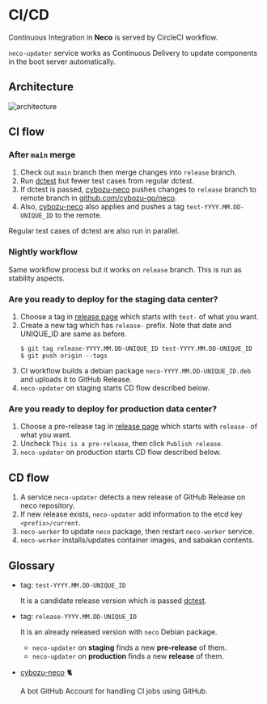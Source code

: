 CI/CD
=====

Continuous Integration in **Neco** is served by CircleCI workflow.

`neco-updater` service works as Continuous Delivery to update components in the boot server automatically.

Architecture
------------

![architecture](http://www.plantuml.com/plantuml/svg/ZPJFRXen4CRlVeeHfqJAKY0tL4LfSsWhHQtKN7Cnza1SlFRMVqAYYdVlxDhh3R1fkI3Z-StdRyRZlVM1kn1hpHoAmCr68nWKTYfn1NyOmB0zQVSdm7q7Y5gUHglOI1xGTLHUZr0xwxOPIajYBiY6MdCH_7HZBzjGsJXKsA11Hy9LYNT2UTiwjcTCQ1ibJBwey3MkKbY5fvWgCbQc6ljItiGElUO-b9ffJSo-ry0WPCEztyaM6FwzfpSGHNNOwhNtlVdVaRzELMfukpw-3M5DuCgWyt3X-OflkRa2iSKhyEZMq-dqiajLDT-W7sJlhCCV3t3NPyEzCl6bGmM5h3yw9_5jKz-S_SseeBW6eQFlhhlqTVBPsW0Fw9v9UjR9hcXdbhiXUI2hlkjTwTfihF7GSB4bwu-66mcU19L0_sYEQXqQM2eMjcvcXwVb78hsonROZvgU5zFpqolqlCPYffmsVrTiKSGMvuejyXYSYbqNiMiIenifCm-Lj3jJtGnlPWavYAmTdWAKb2Kv2KxXCm9fUsKDotDx3ff7vHoKfISELMmE3JfSeojOfh9YkiGbI6oqVMLfY4imiHIblzfooTZ1EtgVoyDVERLv2cF0aOqoBKk8JGi0znw3lteq99DSfG5Lc_P9MECPor-Aef6_WoEjoP52TezX2P-aX8yDjKUzt7mGqJaq8HixHdSyYATJcEKlTC7ReI6SlCS6xdz-9zUA3AVVIbl1zMZE_2JdN_JY_xJ6TSZqzH9-MMKoh94_OxjcjsXahFLV)
<!-- go to http://www.plantuml.com/plantuml/ and enter the above URL to edit the diagram. -->

CI flow
-------

### After `main` merge

1. Check out `main` branch then merge changes into `release` branch.
2. Run [dctest][] but fewer test cases from regular dctest.
3. If dctest is passed, [cybozu-neco][] pushes changes to `release` branch to remote branch in [github.com/cybozu-go/neco](https://github.com/cybozu-go/neco).
4. Also, [cybozu-neco][] also applies and pushes a tag `test-YYYY.MM.DD-UNIQUE_ID` to the remote.

Regular test cases of dctest are also run in parallel.

### Nightly workflow

Same workflow process but it works on `release` branch. This is run as stability aspects.

### Are you ready to deploy for the staging data center?

1. Choose a tag in [release page](https://github.com/cybozu-go/neco/releases) which starts with `test-` of what you want.
2. Create a new tag which has `release-` prefix. Note that date and UNIQUE_ID are same as before.
    ```console
    $ git tag release-YYYY.MM.DD-UNIQUE_ID test-YYYY.MM.DD-UNIQUE_ID
    $ git push origin --tags
    ```
3. CI workflow builds a debian package `neco-YYYY.MM.DD-UNIQUE_ID.deb` and uploads it to GitHub Release.
4. `neco-updater` on staging starts CD flow described below.

### Are you ready to deploy for production data center?

1. Choose a pre-release tag in [release page](https://github.com/cybozu-go/neco/releases) which starts with `release-` of what you want.
2. Uncheck `This is a pre-release`, then click `Publish release`.
3. `neco-updater` on production starts CD flow described below.

CD flow
-------

1. A service `neco-updater` detects a new release of GitHub Release on neco repository.
2. If new release exists, `neco-updater` add information to the etcd key `<prefix>/current`.
3. `neco-worker` to update `neco` package, then restart `neco-worker` service.
4. `neco-worker` installs/updates container images, and sabakan contents.

Glossary
--------

- tag: `test-YYYY.MM.DD-UNIQUE_ID`

    It is a candidate release version which is passed [dctest].

- tag: `release-YYYY.MM.DD-UNIQUE_ID`

    It is an already released version with `neco` Debian package.

    -  `neco-updater` on **staging** finds a new **pre-release** of them.
    -  `neco-updater` on **production** finds a new **release** of them.

- [cybozu-neco][] 🐈

    A bot GitHub Account for handling CI jobs using GitHub.

[dctest]: ../dctest/
[cybozu-neco]: https://github.com/cybozu-neco
